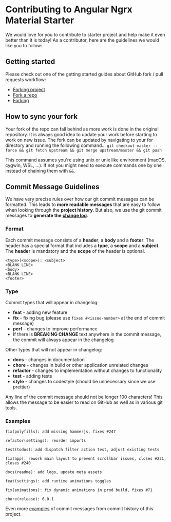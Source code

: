 # Contributing to Angular Ngrx Material Starter

We would love for you to contribute to starter project and help make it even better than it is
today! As a contributor, here are the guidelines we would like you to follow:

## Getting started
Please check out one of the getting started guides about GitHub fork / pull requests workflow:

  * [Forking project](https://guides.github.com/activities/forking/)
  * [Fork a repo](https://help.github.com/articles/fork-a-repo/)
  * [Forking](https://gist.github.com/Chaser324/ce0505fbed06b947d962)

## How to sync your fork
Your fork of the repo can fall behind as more work is done in the original repository.
It is always good idea to update your work before starting to work on new issue.
The fork can be updated by navigating to your for directory and running the following command...
`git checkout master --force && git fetch upstream && git merge upstream/master && git push`

This command assumes you're using unix or unix like environment (macOS, cygwin, WSL, ...). 
If not you might need to execute commands one by one instead of chaining them with `&&`.

## Commit Message Guidelines

We have very precise rules over how our git commit messages can be formatted.  This leads to **more
readable messages** that are easy to follow when looking through the **project history**.  But also,
we use the git commit messages to **generate the [change log](https://github.com/vis/poltrack/blob/master/CHANGELOG.md)**.

### Format
Each commit message consists of a **header**, a **body** and a **footer**.  The header has a special
format that includes a **type**, a **scope** and a **subject**. 
The **header** is mandatory and the **scope** of the header is optional.

```
<type>(<scope>): <subject>
<BLANK LINE>
<body>
<BLANK LINE>
<footer>
```

### Type
Commit types that will appear in changelog:
  * **feat** - adding new feature
  * **fix** - fixing bug (please use `fixes #<issue-number>` at the end of commit message)
  * **perf** - changes to improve performance
  * If there is **BREAKING CHANGE** text anywhere in the commit message, the commit will always appear in the changelog

Other types that will not appear in changelog:
  * **docs** - changes in documentation
  * **chore** - changes in build or other application unrelated changes
  * **refactor** - changes to implementation without changes to functionality
  * **test** - adding tests
  * **style** - changes to codestyle (should be unnecessary since we use prettier)



Any line of the commit message should not be longer 100 characters! This allows the message to be easier
to read on GitHub as well as in various git tools.


### Examples

```
fix(polyfills): add missing hammerjs, fixes #247
```
```
refactor(settings): reorder imports
```
```
test(todos): add dispatch filter action test, adjust existing tests
```
```
fix(app): rework main layout to prevent scrollbar issues, closes #221, closes #240
```
```
docs(readme): add logo, update meta assets
```
```
feat(settings): add runtime animations toggles
```
```
fix(animations): fix dynamic animations in prod build, fixes #71
```
```
chore(release): 6.0.1
```

Even more [examples](https://github.com/vis/poltrack/commits/master) of commit messages from commit history of this project.
